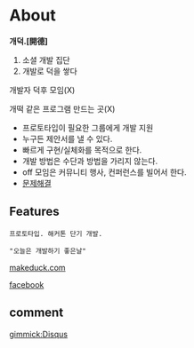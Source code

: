 About
=====

__개덕.[開德]__

1. 소셜 개발 집단
2. 개발로 덕을 쌓다

개발자 덕후 모임(X)

개떡 같은 프로그램 만드는 곳(X)

- 프로토타입이 필요한 그룹에게 개발 지원
- 누구든 제안서를 낼 수 있다.
- 빠르게 구현/실체화를 목적으로 한다.
- 개발 방법은 수단과 방법을 가리지 않는다.
- off 모임은 커뮤니티 행사, 컨퍼런스를 빌어서 한다.
- [문제해결](http://makeduck.github.io/find_problem)

Features
--------

    프로토타입. 해커톤 단기 개발.

    "오늘은 개발하기 좋은날"
    

[makeduck.com][makeduck]

[facebook][facebook]

[makeduck]: http://makeduck.com

[facebook]: https://www.facebook.com/groups/makeduck

comment
--------

[gimmick:Disqus](makeduck)
